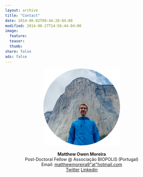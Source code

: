 ```yaml
---
layout: archive
title: "Contact"
date: 2014-06-02T09:44:20-04:00
modified: 2014-08-27T14:56:44-04:00
image:
  feature:
  teaser:
  thumb:
share: false
ads: false
---
```


<p align="center">
  <img src="images/me_circular.jpg" width="50%" height="50%">  <br><br>
  <b>Matthew Owen Moreira</b><br>
  Post-Doctoral Fellow @ Associação BIOPOLIS (Portugal)<br> 
  Email: <a href="mailto:matthewmoreira9@hotmail.com">matthewmoreira9"at"hotmail.com</a><br>  
  <a href="https://twitter.com/MatthewG07">Twitter</a> <a href="https://www.linkedin.com/in/MatthewOM93/">Linkedin</a>
</p>
